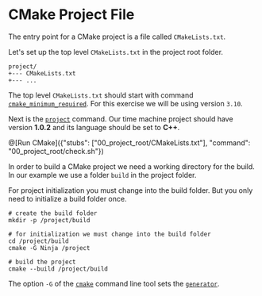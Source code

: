 # CMake Project File

The entry point for a CMake project is a file called `CMakeLists.txt`.

Let's set up the top level `CMakeLists.txt` in the project root folder.
```
project/
+--- CMakeLists.txt
+--- ...
```

The top level `CMakeLists.txt` should start with command [`cmake_minimum_required`](https://cmake.org/cmake/help/v3.10/command/cmake_minimum_required.html). For this exercise we will be using version `3.10`.

Next is the [`project`](https://cmake.org/cmake/help/v3.10/command/project.html) command.
Our time machine project should have version **1.0.2** and its language should be set to **C++**.

@[Run CMake]({"stubs": ["00_project_root/CMakeLists.txt"], "command": "00_project_root/check.sh"})

In order to build a CMake project we need a working directory for the build.
In our example we use a folder `build` in the project folder.

For project initialization you must change into the build folder.
But you only need to initialize a build folder once.

```
# create the build folder
mkdir -p /project/build

# for initialization we must change into the build folder
cd /project/build
cmake -G Ninja /project

# build the project
cmake --build /project/build
```

The option `-G` of the [`cmake`](https://cmake.org/cmake/help/v3.10/manual/cmake.1.html) command line tool sets the [`generator`](https://cmake.org/cmake/help/v3.10/manual/cmake-generators.7.html).
